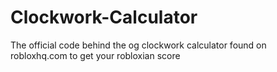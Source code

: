 # Clockwork-Calculator
The official code behind the og clockwork calculator found on robloxhq.com to get your robloxian score
